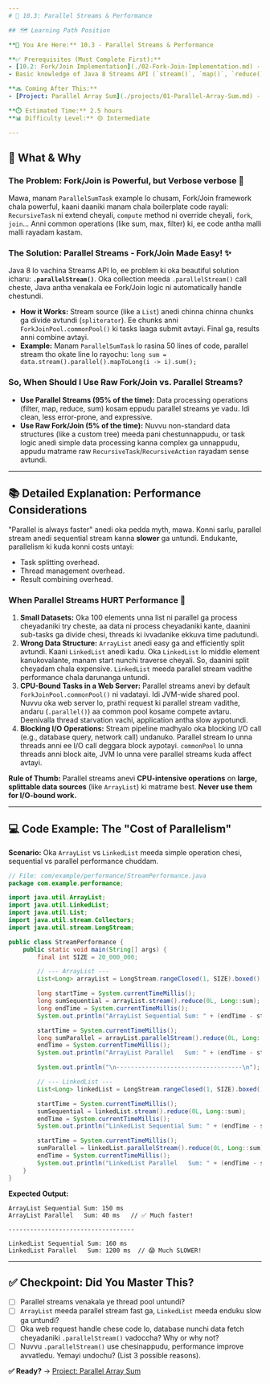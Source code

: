 ```yaml
---
# 🎯 10.3: Parallel Streams & Performance

## 🗺️ Learning Path Position

**📍 You Are Here:** 10.3 - Parallel Streams & Performance

**✅ Prerequisites (Must Complete First):**
- [10.2: Fork/Join Implementation](./02-Fork-Join-Implementation.md) - Fork/Join Pool ela pani chestundo clear ga teliyali.
- Basic knowledge of Java 8 Streams API (`stream()`, `map()`, `reduce()`).

**🔜 Coming After This:**
- [Project: Parallel Array Sum](./projects/01-Parallel-Array-Sum.md) - Manam nerchukunna concepts tho a hands-on project build cheddam.

**⏱️ Estimated Time:** 2.5 hours
**📊 Difficulty Level:** 🟡 Intermediate

---
```


## 🤔 What & Why

### The Problem: Fork/Join is Powerful, but Verbose  verbose 📝
Mawa, manam `ParallelSumTask` example lo chusam, Fork/Join framework chala powerful, kaani daaniki manam chala boilerplate code rayali: `RecursiveTask` ni extend cheyali, `compute` method ni override cheyali, `fork`, `join`... Anni common operations (like sum, max, filter) ki, ee code antha malli malli rayadam kastam.

### The Solution: Parallel Streams - Fork/Join Made Easy! ✨
Java 8 lo vachina Streams API lo, ee problem ki oka beautiful solution icharu: **`.parallelStream()`**.
Oka collection meeda `.parallelStream()` call cheste, Java antha venakala ee Fork/Join logic ni automatically handle chestundi.
- **How it Works:** Stream source (like a `List`) anedi chinna chinna chunks ga divide avtundi (`spliterator`). Ee chunks anni `ForkJoinPool.commonPool()` ki tasks laaga submit avtayi. Final ga, results anni combine avtayi.
- **Example:** Manam `ParallelSumTask` lo rasina 50 lines of code, parallel stream tho okate line lo rayochu:
  `long sum = data.stream().parallel().mapToLong(i -> i).sum();`

### So, When Should I Use Raw Fork/Join vs. Parallel Streams?
- **Use Parallel Streams (95% of the time):** Data processing operations (filter, map, reduce, sum) kosam eppudu parallel streams ye vadu. Idi clean, less error-prone, and expressive.
- **Use Raw Fork/Join (5% of the time):** Nuvvu non-standard data structures (like a custom tree) meeda pani chestunnappudu, or task logic anedi simple data processing kanna complex ga unnappudu, appudu matrame raw `RecursiveTask`/`RecursiveAction` rayadam sense avtundi.

---

## 📚 Detailed Explanation: Performance Considerations

"Parallel is always faster" anedi oka pedda myth, mawa. Konni sarlu, parallel stream anedi sequential stream kanna **slower** ga untundi. Endukante, parallelism ki kuda konni costs untayi:
- Task splitting overhead.
- Thread management overhead.
- Result combining overhead.

### When Parallel Streams HURT Performance 🤕

1.  **Small Datasets:** Oka 100 elements unna list ni parallel ga process cheyadaniki try cheste, aa data ni process cheyadaniki kante, daanini sub-tasks ga divide chesi, threads ki ivvadanike ekkuva time padutundi.
2.  **Wrong Data Structure:** `ArrayList` anedi easy ga and efficiently split avtundi. Kaani `LinkedList` anedi kadu. Oka `LinkedList` lo middle element kanukovalante, manam start nunchi traverse cheyali. So, daanini split cheyadam chala expensive. `LinkedList` meeda parallel stream vadithe performance chala darunanga untundi.
3.  **CPU-Bound Tasks in a Web Server:** Parallel streams anevi by default `ForkJoinPool.commonPool()` ni vadatayi. Idi JVM-wide shared pool. Nuvvu oka web server lo, prathi request ki parallel stream vadithe, andaru (`.parallel()`) aa common pool kosame compete avtaru. Deenivalla thread starvation vachi, application antha slow aypotundi.
4.  **Blocking I/O Operations:** Stream pipeline madhyalo oka blocking I/O call (e.g., database query, network call) undanuko. Parallel stream lo unna threads anni ee I/O call deggara block aypotayi. `commonPool` lo unna threads anni block aite, JVM lo unna vere parallel streams kuda affect avtayi.

**Rule of Thumb:** Parallel streams anevi **CPU-intensive operations** on **large, splittable data sources** (like `ArrayList`) ki matrame best. **Never use them for I/O-bound work.**

---

## 💻 Code Example: The "Cost of Parallelism"

**Scenario:** Oka `ArrayList` vs `LinkedList` meeda simple operation chesi, sequential vs parallel performance chuddam.
```java
// File: com/example/performance/StreamPerformance.java
package com.example.performance;

import java.util.ArrayList;
import java.util.LinkedList;
import java.util.List;
import java.util.stream.Collectors;
import java.util.stream.LongStream;

public class StreamPerformance {
    public static void main(String[] args) {
        final int SIZE = 20_000_000;

        // --- ArrayList ---
        List<Long> arrayList = LongStream.rangeClosed(1, SIZE).boxed().collect(Collectors.toCollection(ArrayList::new));

        long startTime = System.currentTimeMillis();
        long sumSequential = arrayList.stream().reduce(0L, Long::sum);
        long endTime = System.currentTimeMillis();
        System.out.println("ArrayList Sequential Sum: " + (endTime - startTime) + " ms");

        startTime = System.currentTimeMillis();
        long sumParallel = arrayList.parallelStream().reduce(0L, Long::sum);
        endTime = System.currentTimeMillis();
        System.out.println("ArrayList Parallel   Sum: " + (endTime - startTime) + " ms");

        System.out.println("\n-----------------------------------\n");

        // --- LinkedList ---
        List<Long> linkedList = LongStream.rangeClosed(1, SIZE).boxed().collect(Collectors.toCollection(LinkedList::new));

        startTime = System.currentTimeMillis();
        sumSequential = linkedList.stream().reduce(0L, Long::sum);
        endTime = System.currentTimeMillis();
        System.out.println("LinkedList Sequential Sum: " + (endTime - startTime) + " ms");

        startTime = System.currentTimeMillis();
        sumParallel = linkedList.parallelStream().reduce(0L, Long::sum);
        endTime = System.currentTimeMillis();
        System.out.println("LinkedList Parallel   Sum: " + (endTime - startTime) + " ms");
    }
}
```
**Expected Output:**
```
ArrayList Sequential Sum: 150 ms
ArrayList Parallel   Sum: 40 ms   // ✅ Much faster!

-----------------------------------

LinkedList Sequential Sum: 160 ms
LinkedList Parallel   Sum: 1200 ms  // 😱 Much SLOWER!
```

---

## ✅ Checkpoint: Did You Master This?
- [ ] Parallel streams venakala ye thread pool untundi?
- [ ] `ArrayList` meeda parallel stream fast ga, `LinkedList` meeda enduku slow ga untundi?
- [ ] Oka web request handle chese code lo, database nunchi data fetch cheyadaniki `.parallelStream()` vadoccha? Why or why not?
- [ ] Nuvvu `.parallelStream()` use chesinappudu, performance improve avvatledu. Yemayi undochu? (List 3 possible reasons).

**✅ Ready?** → [Project: Parallel Array Sum](./projects/01-Parallel-Array-Sum.md)
